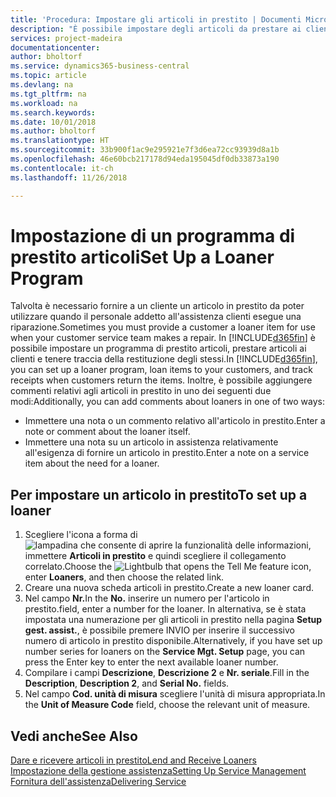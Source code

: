 ```yaml
---
title: 'Procedura: Impostare gli articoli in prestito | Documenti Microsoft'
description: "È possibile impostare degli articoli da prestare ai clienti in sostituzione degli articoli che sono in assistenza."
services: project-madeira
documentationcenter: 
author: bholtorf
ms.service: dynamics365-business-central
ms.topic: article
ms.devlang: na
ms.tgt_pltfrm: na
ms.workload: na
ms.search.keywords: 
ms.date: 10/01/2018
ms.author: bholtorf
ms.translationtype: HT
ms.sourcegitcommit: 33b900f1ac9e295921e7f3d6ea72cc93939d8a1b
ms.openlocfilehash: 46e60bcb217178d94eda195045df0db33873a190
ms.contentlocale: it-ch
ms.lasthandoff: 11/26/2018

---
```

# <a name="set-up-a-loaner-program"></a><span data-ttu-id="8da45-103">Impostazione di un programma di prestito articoli</span><span class="sxs-lookup"><span data-stu-id="8da45-103">Set Up a Loaner Program</span></span>
<span data-ttu-id="8da45-104">Talvolta è necessario fornire a un cliente un articolo in prestito da poter utilizzare quando il personale addetto all'assistenza clienti esegue una riparazione.</span><span class="sxs-lookup"><span data-stu-id="8da45-104">Sometimes you must provide a customer a loaner item for use when your customer service team makes a repair.</span></span> <span data-ttu-id="8da45-105">In [!INCLUDE[d365fin](includes/d365fin_md.md)] è possibile impostare un programma di prestito articoli, prestare articoli ai clienti e tenere traccia della restituzione degli stessi.</span><span class="sxs-lookup"><span data-stu-id="8da45-105">In [!INCLUDE[d365fin](includes/d365fin_md.md)], you can set up a loaner program, loan items to your customers, and track receipts when customers return the items.</span></span> <span data-ttu-id="8da45-106">Inoltre, è possibile aggiungere commenti relativi agli articoli in prestito in uno dei seguenti due modi:</span><span class="sxs-lookup"><span data-stu-id="8da45-106">Additionally, you can add comments about loaners in one of two ways:</span></span>  
  
* <span data-ttu-id="8da45-107">Immettere una nota o un commento relativo all'articolo in prestito.</span><span class="sxs-lookup"><span data-stu-id="8da45-107">Enter a note or comment about the loaner itself.</span></span>  
* <span data-ttu-id="8da45-108">Immettere una nota su un articolo in assistenza relativamente all'esigenza di fornire un articolo in prestito.</span><span class="sxs-lookup"><span data-stu-id="8da45-108">Enter a note on a service item about the need for a loaner.</span></span>  

## <a name="to-set-up-a-loaner"></a><span data-ttu-id="8da45-109">Per impostare un articolo in prestito</span><span class="sxs-lookup"><span data-stu-id="8da45-109">To set up a loaner</span></span>  
1. <span data-ttu-id="8da45-110">Scegliere l'icona a forma di ![lampadina che consente di aprire la funzionalità delle informazioni](media/ui-search/search_small.png "Informazioni sull'operazione che si desidera eseguire"), immettere **Articoli in prestito** e quindi scegliere il collegamento correlato.</span><span class="sxs-lookup"><span data-stu-id="8da45-110">Choose the ![Lightbulb that opens the Tell Me feature](media/ui-search/search_small.png "Tell me what you want to do") icon, enter **Loaners**, and then choose the related link.</span></span>  
2. <span data-ttu-id="8da45-111">Creare una nuova scheda articoli in prestito.</span><span class="sxs-lookup"><span data-stu-id="8da45-111">Create a new loaner card.</span></span> 
3. <span data-ttu-id="8da45-112">Nel campo **Nr.**</span><span class="sxs-lookup"><span data-stu-id="8da45-112">In the **No.**</span></span> <span data-ttu-id="8da45-113">inserire un numero per l'articolo in prestito.</span><span class="sxs-lookup"><span data-stu-id="8da45-113">field, enter a number for the loaner.</span></span> <span data-ttu-id="8da45-114">In alternativa, se è stata impostata una numerazione per gli articoli in prestito nella pagina **Setup gest. assist.**, è possibile premere INVIO per inserire il successivo numero di articolo in prestito disponibile.</span><span class="sxs-lookup"><span data-stu-id="8da45-114">Alternatively, if you have set up number series for loaners on the **Service Mgt. Setup** page, you can press the Enter key to enter the next available loaner number.</span></span>  
4. <span data-ttu-id="8da45-115">Compilare i campi **Descrizione**, **Descrizione 2** e **Nr. seriale**.</span><span class="sxs-lookup"><span data-stu-id="8da45-115">Fill in the **Description**, **Description 2**, and **Serial No.** fields.</span></span>  
5. <span data-ttu-id="8da45-116">Nel campo **Cod. unità di misura** scegliere l'unità di misura appropriata.</span><span class="sxs-lookup"><span data-stu-id="8da45-116">In the **Unit of Measure Code** field, choose the relevant unit of measure.</span></span>  
  
## <a name="see-also"></a><span data-ttu-id="8da45-117">Vedi anche</span><span class="sxs-lookup"><span data-stu-id="8da45-117">See Also</span></span>
[<span data-ttu-id="8da45-118">Dare e ricevere articoli in prestito</span><span class="sxs-lookup"><span data-stu-id="8da45-118">Lend and Receive Loaners</span></span>](service-how-to-lend-receive-loaners.md)  
[<span data-ttu-id="8da45-119">Impostazione della gestione assistenza</span><span class="sxs-lookup"><span data-stu-id="8da45-119">Setting Up Service Management</span></span>](service-setup-service.md)  
[<span data-ttu-id="8da45-120">Fornitura dell'assistenza</span><span class="sxs-lookup"><span data-stu-id="8da45-120">Delivering Service</span></span>](service-deliver-service.md)  


